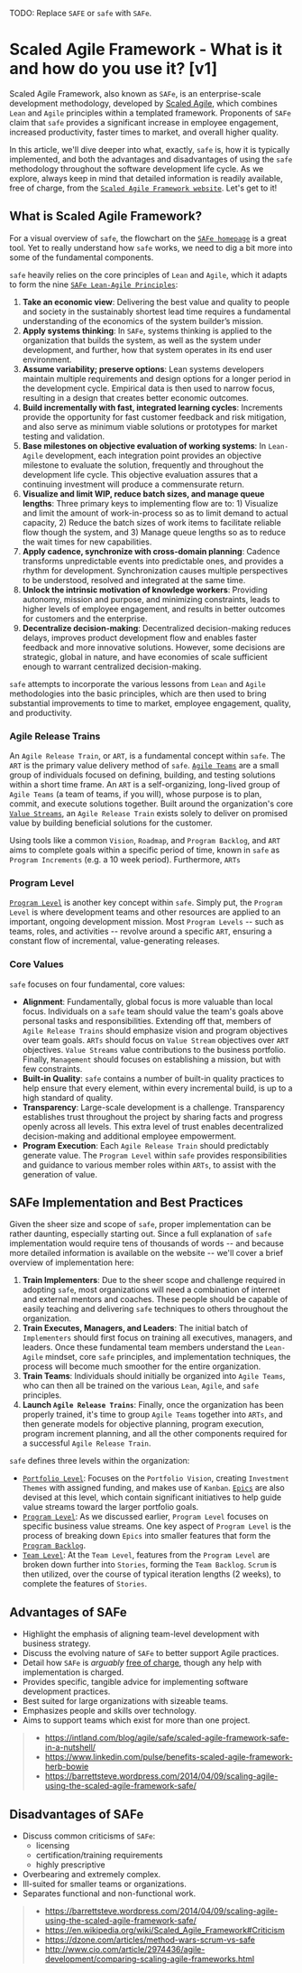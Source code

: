 TODO: Replace `SAFE` or `safe` with `SAFe`.

# Scaled Agile Framework - What is it and how do you use it? [v1]

Scaled Agile Framework, also known as `SAFe`, is an enterprise-scale development methodology, developed by [Scaled Agile](http://www.scaledagile.com/), which combines `Lean` and `Agile` principles within a templated framework.  Proponents of `SAFe` claim that `safe` provides a significant increase in employee engagement, increased productivity, faster times to market, and overall higher quality.

In this article, we'll dive deeper into what, exactly, `safe` is, how it is typically implemented, and both the advantages and disadvantages of using the `safe` methodology throughout the software development life cycle.  As we explore, always keep in mind that detailed information is readily available, free of charge, from the [`Scaled Agile Framework website`](http://www.scaledagileframework.com/).  Let's get to it!

## What is Scaled Agile Framework?

For a visual overview of `safe`, the flowchart on the [`SAFe homepage`](http://www.scaledagileframework.com/) is a great tool.  Yet to really understand how `safe` works, we need to dig a bit more into some of the fundamental components.

`safe` heavily relies on the core principles of `Lean` and `Agile`, which it adapts to form the nine [`SAFe Lean-Agile Principles`](http://www.scaledagileframework.com/safe-lean-agile-principles/):

1. **Take an economic view**: Delivering the best value and quality to people and society in the sustainably shortest lead time requires a fundamental understanding of the economics of the system builder’s mission.
2. **Apply systems thinking**: In `SAFe`, systems thinking is applied to the organization that builds the system, as well as the system under development, and further, how that system operates in its end user environment.
3. **Assume variability; preserve options**: Lean systems developers maintain multiple requirements and design options for a longer period in the development cycle. Empirical data is then used to narrow focus, resulting in a design that creates better economic outcomes.
4. **Build incrementally with fast, integrated learning cycles**: Increments provide the opportunity for fast customer feedback and risk mitigation, and also serve as minimum viable solutions or prototypes for market testing and validation.
5. **Base milestones on objective evaluation of working systems**: In `Lean-Agile` development, each integration point provides an objective milestone to evaluate the solution, frequently and throughout the development life cycle. This objective evaluation assures that a continuing investment will produce a commensurate return.
6. **Visualize and limit WIP, reduce batch sizes, and manage queue lengths**: Three primary keys to implementing flow are to: 1) Visualize and limit the amount of work-in-process so as to limit demand to actual capacity, 2) Reduce the batch sizes of work items to facilitate reliable flow though the system, and 3) Manage queue lengths so as to reduce the wait times for new capabilities.
7. **Apply cadence, synchronize with cross-domain planning**: Cadence transforms unpredictable events into predictable ones, and provides a rhythm for development. Synchronization causes multiple perspectives to be understood, resolved and integrated at the same time.
8. **Unlock the intrinsic motivation of knowledge workers**: Providing autonomy, mission and purpose, and minimizing constraints, leads to higher levels of employee engagement, and results in better outcomes for customers and the enterprise.
9. **Decentralize decision-making**: Decentralized decision-making reduces delays, improves product development flow and enables faster feedback and more innovative solutions. However, some decisions are strategic, global in nature, and have economies of scale sufficient enough to warrant centralized decision-making.

`safe` attempts to incorporate the various lessons from `Lean` and `Agile` methodologies into the basic principles, which are then used to bring substantial improvements to time to market, employee engagement, quality, and productivity.

### Agile Release Trains

An `Agile Release Train`, or `ART`, is a fundamental concept within `safe`.  The `ART` is the primary value delivery method of `safe`.  [`Agile Teams`](http://www.scaledagileframework.com/agile-teams/) are a small group of individuals focused on defining, building, and testing solutions within a short time frame.  An `ART` is a self-organizing, long-lived group of `Agile Teams` (a team of teams, if you will), whose purpose is to plan, commit, and execute solutions together.  Built around the organization's core [`Value Streams`](http://www.scaledagileframework.com/value-streams/), an `Agile Release Train` exists solely to deliver on promised value by building beneficial solutions for the customer.

Using tools like a common `Vision`, `Roadmap`, and `Program Backlog`, and `ART` aims to complete goals within a specific period of time, known in `safe` as `Program Increments` (e.g. a 10 week period).  Furthermore, `ARTs` 

### Program Level

[`Program Level`](http://www.scaledagileframework.com/program-level/) is another key concept within `safe`.  Simply put, the `Program Level` is where development teams and other resources are applied to an important, ongoing development mission.  Most `Program Levels` -- such as teams, roles, and activities -- revolve around a specific `ART`, ensuring a constant flow of incremental, value-generating releases.

### Core Values

`safe` focuses on four fundamental, core values:

- **Alignment**: Fundamentally, global focus is more valuable than local focus.  Individuals on a `safe` team should value the team's goals above personal tasks and responsibilities.  Extending off that, members of `Agile Release Trains` should emphasize vision and program objectives over team goals.  `ARTs` should focus on `Value Stream` objectives over `ART` objectives.  `Value Streams` value contributions to the business portfolio.  Finally, `Management` should focuses on establishing a mission, but with few constraints.
- **Built-in Quality**: `safe` contains a number of built-in quality practices to help ensure that every element, within every incremental build, is up to a high standard of quality.
- **Transparency**: Large-scale development is a challenge.  Transparency establishes trust throughout the project by sharing facts and progress openly across all levels.  This extra level of trust enables decentralized decision-making and additional employee empowerment.
- **Program Execution**: Each `Agile Release Train` should predictably generate value.  The `Program Level` within `safe` provides responsibilities and guidance to various member roles within `ARTs`, to assist with the generation of value.

## SAFe Implementation and Best Practices

Given the sheer size and scope of `safe`, proper implementation can be rather daunting, especially starting out.  Since a full explanation of `safe` implementation would require tens of thousands of words -- and because more detailed information is available on the website -- we'll cover a brief overview of implementation here:

1. **Train Implementers**: Due to the sheer scope and challenge required in adopting `safe`, most organizations will need a combination of internet and external mentors and coaches.  These people should be capable of easily teaching and delivering `safe` techniques to others throughout the organization.
2. **Train Executes, Managers, and Leaders**: The initial batch of `Implementers` should first focus on training all executives, managers, and leaders.  Once these fundamental team members understand the `Lean-Agile` mindset, core `safe` principles, and implementation techniques, the process will become much smoother for the entire organization.
3. **Train Teams**: Individuals should initially be organized into `Agile Teams`, who can then all be trained on the various `Lean`, `Agile`, and `safe` principles.
4. **Launch `Agile Release Trains`**: Finally, once the organization has been properly trained, it's time to group `Agile Teams` together into `ARTs`, and then generate models for objective planning, program execution, program increment planning, and all the other components required for a successful `Agile Release Train`.

`safe` defines three levels within the organization:

- [`Portfolio Level`](http://www.scaledagileframework.com/portfolio-level/): Focuses on the `Portfolio Vision`, creating `Investment Themes` with assigned funding, and makes use of `Kanban`.  [`Epics`](http://www.scaledagileframework.com/epic/) are also devised at this level, which contain significant initiatives to help guide value streams toward the larger portfolio goals.
- [`Program Level`](http://www.scaledagileframework.com/program-level/): As we discussed earlier, `Program Level` focuses on specific business value streams.  One key aspect of `Program Level` is the process of breaking down `Epics` into smaller features that form the [`Program Backlog`](http://www.scaledagileframework.com/program-and-value-stream-backlogs/).
- [`Team Level`](http://www.scaledagileframework.com/team-level/): At the `Team Level`, features from the `Program Level` are broken down further into `Stories`, forming the `Team Backlog`.  `Scrum` is then utilized, over the course of typical iteration lengths (2 weeks), to complete the features of `Stories`.

## Advantages of SAFe

- Highlight the emphasis of aligning team-level development with business strategy.
- Discuss the evolving nature of `SAFe` to better support Agile practices.
- Detail how `SAFe` is _arguably_ [free of charge](http://www.scaledagileframework.com/usage-and-permissions/), though any help with implementation is charged.
- Provides specific, tangible advice for implementing software development practices.
- Best suited for large organizations with sizeable teams.
- Emphasizes people and skills over technology.
- Aims to support teams which exist for more than one project.

> - https://intland.com/blog/agile/safe/scaled-agile-framework-safe-in-a-nutshell/
> - https://www.linkedin.com/pulse/benefits-scaled-agile-framework-herb-bowie
> - https://barrettsteve.wordpress.com/2014/04/09/scaling-agile-using-the-scaled-agile-framework-safe/

## Disadvantages of SAFe

- Discuss common criticisms of `SAFe`:
  - licensing
  - certification/training requirements
  - highly prescriptive
- Overbearing and extremely complex.
- Ill-suited for smaller teams or organizations.
- Separates functional and non-functional work.

> - https://barrettsteve.wordpress.com/2014/04/09/scaling-agile-using-the-scaled-agile-framework-safe/
> - https://en.wikipedia.org/wiki/Scaled_Agile_Framework#Criticism
> - https://dzone.com/articles/method-wars-scrum-vs-safe
> - http://www.cio.com/article/2974436/agile-development/comparing-scaling-agile-frameworks.html
